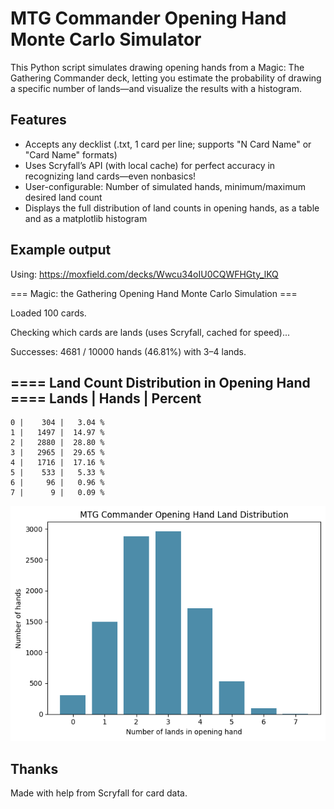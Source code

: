 # MTG Commander Opening Hand Monte Carlo Simulator

This Python script simulates drawing opening hands from a Magic: The Gathering Commander deck, letting you estimate the probability of drawing a specific number of lands—and visualize the results with a histogram.

## Features

- Accepts any decklist (.txt, 1 card per line; supports "N Card Name" or "Card Name" formats)
- Uses Scryfall’s API (with local cache) for perfect accuracy in recognizing land cards—even nonbasics!
- User-configurable: Number of simulated hands, minimum/maximum desired land count
- Displays the full distribution of land counts in opening hands, as a table and as a matplotlib histogram

## Example output

Using: https://moxfield.com/decks/Wwcu34oIU0CQWFHGty_lKQ

=== Magic: the Gathering Opening Hand Monte Carlo Simulation ===

Loaded 100 cards.

Checking which cards are lands (uses Scryfall, cached for speed)...

Successes: 4681 / 10000 hands (46.81%) with 3–4 lands.

==== Land Count Distribution in Opening Hand ====
Lands | Hands   | Percent
-------------------------
    0 |    304 |   3.04 %
    1 |   1497 |  14.97 %
    2 |   2880 |  28.80 %
    3 |   2965 |  29.65 %
    4 |   1716 |  17.16 %
    5 |    533 |   5.33 %
    6 |     96 |   0.96 %
    7 |      9 |   0.09 %

![Example Histogram](ExampleHistogram.png)

## Thanks
Made with help from Scryfall for card data.